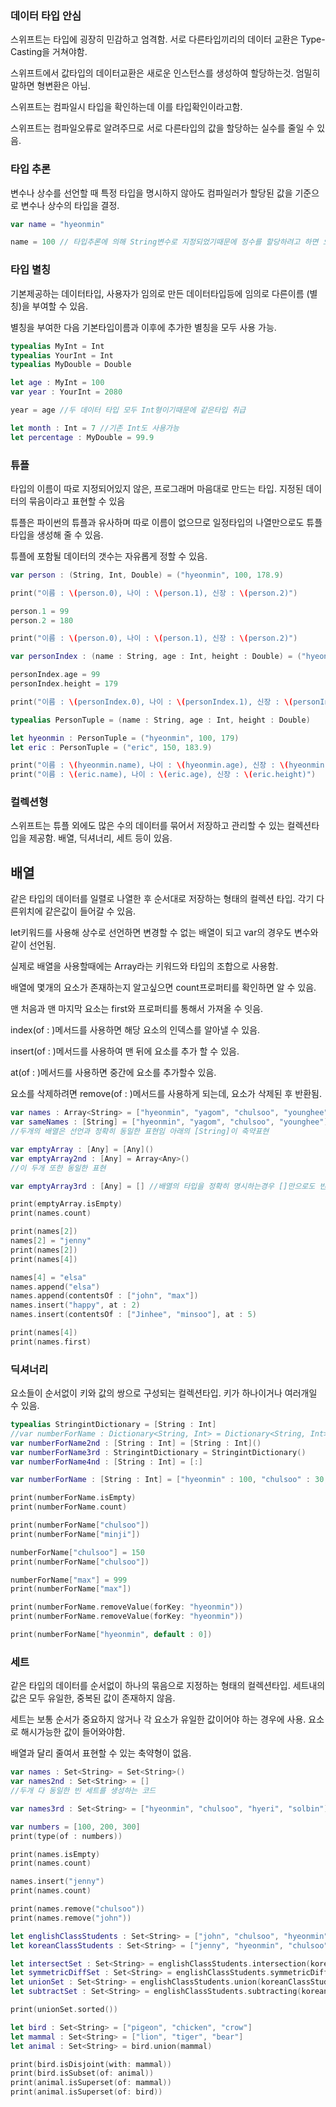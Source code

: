 <h3>데이터 타입 안심</h3>

스위프트는 타입에 굉장히 민감하고 엄격함. 서로 다른타입끼리의 데이터 교환은 Type-Casting을 거쳐야함.

스위프트에서 값타입의 데이터교환은 새로운 인스턴스를 생성하여 할당하는것. 엄밀히 말하면 형변환은 아님.

스위프트는 컴파일시 타입을 확인하는데 이를 타입확인이라고함.

스위프트는 컴파일오류로 알려주므로 서로 다른타입의 값을 할당하는 실수를 줄일 수 있음.

<h3>타입 추론</h3>

변수나 상수를 선언할 때 특정 타입을 명시하지 않아도 컴파일러가 할당된 값을 기준으로 변수나 상수의 타입을 결정.

```swift
var name = "hyeonmin"

name = 100 // 타입추론에 의해 String변수로 지정되었기때문에 정수를 할당하려고 하면 오류가 발생됨.
```

<h3>타입 별칭</h3>

기본제공하는 데이터타입, 사용자가 임의로 만든 데이터타입등에 임의로 다른이름 (별칭)을 부여할 수 있음.

별칭을 부여한 다음 기본타입이름과 이후에 추가한 별칭을 모두 사용 가능.

```swift
typealias MyInt = Int
typealias YourInt = Int
typealias MyDouble = Double

let age : MyInt = 100
var year : YourInt = 2080

year = age //두 데이터 타입 모두 Int형이기때문에 같은타입 취급

let month : Int = 7 //기존 Int도 사용가능
let percentage : MyDouble = 99.9
```

<h3>튜플</h3>

타입의 이름이 따로 지정되어있지 않은, 프로그래머 마음대로 만드는 타입. 지정된 데이터의 묶음이라고 표현할 수 있음

튜플은 파이썬의 튜플과 유사하며 따로 이름이 없으므로 일정타입의 나열만으로도 튜플타입을 생성해 줄 수 있음.

튜플에 포함될 데이터의 갯수는 자유롭게 정할 수 있음.

```swift
var person : (String, Int, Double) = ("hyeonmin", 100, 178.9)

print("이름 : \(person.0), 나이 : \(person.1), 신장 : \(person.2)")

person.1 = 99
person.2 = 180

print("이름 : \(person.0), 나이 : \(person.1), 신장 : \(person.2)")

var personIndex : (name : String, age : Int, height : Double) = ("hyeonmin", 100, 178.9)

personIndex.age = 99
personIndex.height = 179

print("이름 : \(personIndex.0), 나이 : \(personIndex.1), 신장 : \(personIndex.2)")

typealias PersonTuple = (name : String, age : Int, height : Double)

let hyeonmin : PersonTuple = ("hyeonmin", 100, 179)
let eric : PersonTuple = ("eric", 150, 183.9)

print("이름 : \(hyeonmin.name), 나이 : \(hyeonmin.age), 신장 : \(hyeonmin.height)")
print("이름 : \(eric.name), 나이 : \(eric.age), 신장 : \(eric.height)")
```

<h3>컬렉션형</h3> 

스위프트는 튜플 외에도 많은 수의 데이터를 묶어서 저장하고 관리할 수 있는 컬렉션타입을 제공함. 배열, 딕셔너리, 세트 등이 있음.

<h2>배열</h2>

같은 타입의 데이터를 일렬로 나열한 후 순서대로 저장하는 형태의 컬렉션 타입. 각기 다른위치에 같은값이 들어갈 수 있음.

let키워드를 사용해 상수로 선언하면 변경할 수 없는 배열이 되고 var의 경우도 변수와 같이 선언됨.

실제로 배열을 사용할때에는 Array라는 키워드와 타입의 조합으로 사용함.

배열에 몇개의 요소가 존재하는지 알고싶으면 count프로퍼티를 확인하면 알 수 있음.

맨 처음과 맨 마지막 요소는 first와 프로퍼티를 통해서 가져올 수 잇음. 

index(of : )메서드를 사용하면 해당 요소의 인덱스를 알아낼 수 있음.

insert(of : )메서드를 사용하여 맨 뒤에 요소를 추가 할 수 있음.

at(of : )메서드를 사용하면 중간에 요소를 추가할수 있음.

요소를 삭제하려면 remove(of : )메서드를 사용하게 되는데, 요소가 삭제된 후 반환됨.

```swift
var names : Array<String> = ["hyeonmin", "yagom", "chulsoo", "younghee"]
var sameNames : [String] = ["hyeonmin", "yagom", "chulsoo", "younghee"]
//두개의 배열은 선언과 정확히 동일한 표현임 아래의 [String]이 축약표현

var emptyArray : [Any] = [Any]()
var emptyArray2nd : [Any] = Array<Any>()
//이 두개 또한 동일한 표현

var emptyArray3rd : [Any] = [] //배열의 타입을 정확히 명시하는경우 []만으로도 빈배열 생성 가능

print(emptyArray.isEmpty)
print(names.count)

print(names[2])
names[2] = "jenny"
print(names[2])
print(names[4])

names[4] = "elsa"
names.append("elsa")
names.append(contentsOf : ["john", "max"])
names.insert("happy", at : 2)
names.insert(contentsOf : ["Jinhee", "minsoo"], at : 5)

print(names[4])
print(names.first)
```

<h3>딕셔너리</h3>
요소들이 순서없이 키와 값의 쌍으로 구성되는 컬렉션타입. 키가 하나이거나 여러개일 수 있음.

```swift
typealias StringintDictionary = [String : Int]
//var numberForName : Dictionary<String, Int> = Dictionary<String, Int>()
var numberForName2nd : [String : Int] = [String : Int]()
var numberForName3rd : StringintDictionary = StringintDictionary()
var numberForName4nd : [String : Int] = [:]

var numberForName : [String : Int] = ["hyeonmin" : 100, "chulsoo" : 30, "jenny" : 20]

print(numberForName.isEmpty)
print(numberForName.count)

print(numberForName["chulsoo"])
print(numberForName["minji"])

numberForName["chulsoo"] = 150
print(numberForName["chulsoo"])

numberForName["max"] = 999
print(numberForName["max"])

print(numberForName.removeValue(forKey: "hyeonmin"))
print(numberForName.removeValue(forKey: "hyeonmin"))

print(numberForName["hyeonmin", default : 0])
```

<h3>세트</h3>

같은 타입의 데이터를 순서없이 하나의 묶음으로 지정하는 형태의 컬렉션타입. 세트내의 값은 모두 유일한, 중복된 값이 존재하지 않음.

세트는 보통 순서가 중요하지 않거나 각 요소가 유일한 값이어야 하는 경우에 사용. 요소로 해시가능한 값이 들어와야함.

배열과 달리 줄여서 표현할 수 있는 축약형이 없음.

```swift
var names : Set<String> = Set<String>()
var names2nd : Set<String> = []
//두개 다 동일한 빈 세트를 생성하는 코드

var names3rd : Set<String> = ["hyeonmin", "chulsoo", "hyeri", "solbin"]

var numbers = [100, 200, 300]
print(type(of : numbers))

print(names.isEmpty)
print(names.count)

names.insert("jenny")
print(names.count)

print(names.remove("chulsoo"))
print(names.remove("john"))

let englishClassStudents : Set<String> = ["john", "chulsoo", "hyeonmin"]
let koreanClassStudents : Set<String> = ["jenny", "hyeonmin", "chulsoo", "hana", "minsoo"]

let intersectSet : Set<String> = englishClassStudents.intersection(koreanClassStudents)
let symmetricDiffSet : Set<String> = englishClassStudents.symmetricDifference(koreanClassStudents)
let unionSet : Set<String> = englishClassStudents.union(koreanClassStudents)
let subtractSet : Set<String> = englishClassStudents.subtracting(koreanClassStudents)

print(unionSet.sorted())

let bird : Set<String> = ["pigeon", "chicken", "crow"]
let mammal : Set<String> = ["lion", "tiger", "bear"]
let animal : Set<String> = bird.union(mammal)

print(bird.isDisjoint(with: mammal))
print(bird.isSubset(of: animal))
print(animal.isSuperset(of: mammal))
print(animal.isSuperset(of: bird))
```
